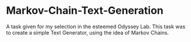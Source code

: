# Markov-Chain-Text-Generation
A task given for my selection in the esteemed Odyssey Lab. This task was to create a simple Text Generator, using the idea of Markov Chains.
